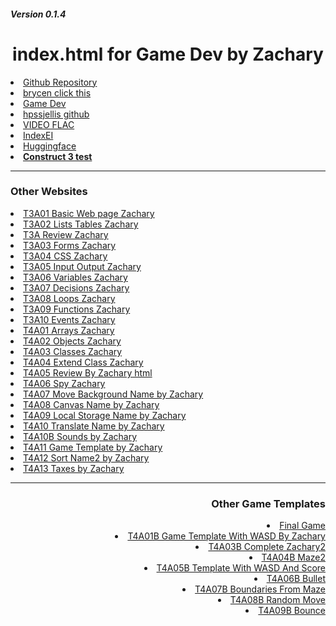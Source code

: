 <h5> Version 0.1.4</h5>

<h1 align=center>index.html for Game Dev by Zachary </h1>

<li><a href="https://zacharyx1.github.io/gameDev2023/">Github Repository</a>
<li><a href="https://zacharyx1.github.io/gameDev2023/public/brycen-is-gay.html">brycen click this</a>
<li><a href="https://github.com/ZACHARYx1/gameDev2023">Game Dev</a>
<li><a href="https://github.com/hpssjellis/high-school-javascript-game-dev-assignment-images">hpssjellis github</a>
<li><a href="https://hpssjellis.github.io/beginner-tensorflowjs-examples-in-javascript/beginner-examples/tfjs06-javascript.html">VIDEO FLAC</a>
<li><a href="https://zacharyx1.github.io/gameDev2023/public/browser/indexEI.html">IndexEI</a>
<li><a href="https://zacharyx1.github.io/gameDev2023/public/Huggingface-by-Zachary.html">Huggingface</a>  
<b><li><a href="https://zacharyx1.github.io/gameDev2023/public/videogame/index.html">Construct 3 test</a></b>    
<hr>

<h3> Other Websites</h3>
<li><a href="https://zacharyx1.github.io/gameDev2023/public/T3A01-Web-Basics-by-Zachary.html">T3A01 Basic Web page Zachary</a>            
<li><a href="https://zacharyx1.github.io/gameDev2023/public/T3A02-Lists-Tables-Zachary.html">T3A02 Lists Tables Zachary</a>
<li><a href="https://zacharyx1.github.io/gameDev2023/public/T3AReview-by-Zachary.html">T3A Review Zachary</a>
<li><a href="https://zacharyx1.github.io/gameDev2023/public/T3A03-Forms-Zachary.html">T3A03 Forms Zachary</a>
<li><a href="https://zacharyx1.github.io/gameDev2023/public/T3A04-css-by-Zachary">T3A04 CSS Zachary</a>
<li><a href="https://zacharyx1.github.io/gameDev2023/public/T3A05-input-output-Zachary.html">T3A05 Input Output Zachary</a>
<li><a href="https://zacharyx1.github.io/gameDev2023/public/T3A06-Variables-Zachary.html">T3A06 Variables Zachary</a>
<li><a href="https://zacharyx1.github.io/gameDev2023/public/T3A07-Decisions-by-Zachary.html">T3A07 Decisions Zachary</a>
<li><a href="https://zacharyx1.github.io/gameDev2023/public/T3A08-Loops-by-Zachary.html">T3A08 Loops Zachary</a>
<li><a href="https://zacharyx1.github.io/gameDev2023/public/T3A09-functions-by-Zachary.html">T3A09 Functions Zachary</a>
<li><a href="https://zacharyx1.github.io/gameDev2023/public/T3A10-events-by-Zachary.html">T3A10 Events Zachary</a>
<li><a href="https://zacharyx1.github.io/gameDev2023/public/T4A01-Arrays-by-Zachary.html">T4A01 Arrays Zachary</a>
<li><a href="https://zacharyx1.github.io/gameDev2023/public/T4A02-Objects-by-Zachary.html">T4A02 Objects Zachary</a>
<li><a href="https://zacharyx1.github.io/gameDev2023/public/T4A03-Classes-By-Zachary.html">T4A03 Classes Zachary</a>
<li><a href="https://zacharyx1.github.io/gameDev2023/public/T4A04-Extend-Class-By-Zachary.html">T4A04 Extend Class Zachary</a>
<li><a href="https://zacharyx1.github.io/gameDev2023/public/T4A05-Review-By-Zachary.html">T4A05 Review By Zachary html</a> 
<li><a href="https://zacharyx1.github.io/gameDev2023/public/T4A06-Spy-Zachary.html">T4A06 Spy Zachary</a>
<li><a href="https://zacharyx1.github.io/gameDev2023/public/T4A07-Move-Background-Name-Zachary.html">T4A07 Move Background Name by Zachary</a>
<li><a href="https://zacharyx1.github.io/gameDev2023/public/T4A08-Canvas-Name-Zachary.html">T4A08 Canvas Name by Zachary</a>
<li><a href="https://zacharyx1.github.io/gameDev2023/public/T4A09-Local-Storage-Name-Zachary.html">T4A09 Local Storage Name by Zachary</a>
<li><a href="https://zacharyx1.github.io/gameDev2023/public/T4A10-Translate-Name-Zachary.html">T4A10 Translate Name by Zachary</a>
<li><a href="https://zacharyx1.github.io/gameDev2023/public/T4A10B-Sounds-by-Zachary.html">T4A10B Sounds by Zachary</a>  
<li><a href="https://zacharyx1.github.io/gameDev2023/public/T4A11-Game-Template-Zachary.html">T4A11 Game Template by Zachary</a> 
<li><a href="https://zacharyx1.github.io/gameDev2023/public/T4A12-Sort-Name2-Zachary.html">T4A12 Sort Name2 by Zachary</a>
<li><a href="https://zacharyx1.github.io/gameDev2023/public/T4A13-Taxes-by-Zachary.html">T4A13 Taxes by Zachary</a>

<hr>

<h3 align=right> Other Game Templates</h3>
<li align=right><a href="https://zacharyx1.github.io/gameDev2023/public/finalgame.html">Final Game</a>  
<li align=right><a href="https://zacharyx1.github.io/gameDev2023/public/T4A01B-Game-Template-With-wasd-By-Zachary.html">T4A01B Game Template With WASD By Zachary</a>
<li align=right><a href="https://zacharyx1.github.io/gameDev2023/public/T4A03B-Complete-Zachary2.html">T4A03B Complete Zachary2</a> 
<li align=right><a href="https://zacharyx1.github.io/gameDev2023/public/T4A04B-Maze2.html">T4A04B Maze2</a> 
<li align=right><a href="https://zacharyx1.github.io/gameDev2023/public/T4A05B-Template-With-wasd-And-Score.html">T4A05B Template With WASD And Score</a>  
<li align=right><a href="https://zacharyx1.github.io/gameDev2023/public/T4A06B-Bullet.html">T4A06B Bullet</a> 
<li align=right><a href="https://zacharyx1.github.io/gameDev2023/public/T4A07B-Boundaries-From-Maze.html">T4A07B Boundaries From Maze</a> 
<li align=right><a href="https://zacharyx1.github.io/gameDev2023/public/T4A08B-Random-Move.html">T4A08B Random Move</a>  
<li align=right><a href="https://zacharyx1.github.io/gameDev2023/public/T4A09B-bounce.html">T4A09B Bounce</a>  

